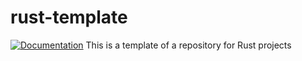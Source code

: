 # rust-template
[![Documentation](https://img.shields.io/badge/docs-available-brightgreen)](https://marcoramos17.github.io/rust-vulkan)
This is a template of a repository for Rust projects
